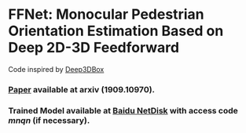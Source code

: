 # FFNet: Monocular Pedestrian Orientation Estimation Based on Deep 2D-3D Feedforward

Code inspired by [Deep3DBox](https://github.com/smallcorgi/3D-Deepbox)

### [Paper](https://arxiv.org/pdf/1909.10970.pdf) available at arxiv (1909.10970).

### Trained Model available at [Baidu NetDisk](https://pan.baidu.com/s/1NcrGlVERbHaO2frQbis0Qg) with access code *mnqn* (if necessary).
